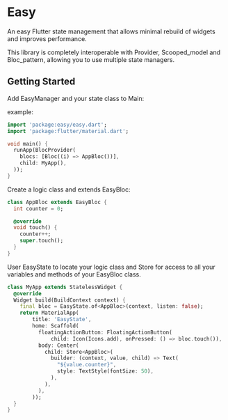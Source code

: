 # Easy
An easy Flutter state management that allows minimal rebuild of widgets and improves performance.

This library is completely interoperable with Provider, Scooped_model and Bloc_pattern, allowing you to use multiple state managers.

## Getting Started

Add EasyManager and your state class to Main:

example:

```dart
import 'package:easy/easy.dart';
import 'package:flutter/material.dart';

void main() {
  runApp(BlocProvider(
    blocs: [Bloc((i) => AppBloc())],
    child: MyApp(),
  ));
}
```
Create a logic class and extends EasyBloc:
```dart
class AppBloc extends EasyBloc {
  int counter = 0;

  @override
  void touch() {
    counter++;
    super.touch();
  }
}
```
User EasyState to locate your logic class and Store for access to all your variables and methods of your EasyBloc class.
```dart
class MyApp extends StatelessWidget {
  @override
  Widget build(BuildContext context) {
    final bloc = EasyState.of<AppBloc>(context, listen: false);
    return MaterialApp(
        title: 'EasyState',
        home: Scaffold(
          floatingActionButton: FloatingActionButton(
              child: Icon(Icons.add), onPressed: () => bloc.touch()),
          body: Center(
            child: Store<AppBloc>(
              builder: (context, value, child) => Text(
                "${value.counter}",
                style: TextStyle(fontSize: 50),
              ),
            ),
          ),
        ));
  }
}
```
